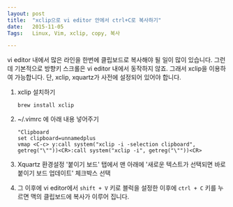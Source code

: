 ```yaml
---
layout: post
title:  "xclip으로 vi editor 안에서 ctrl+C로 복사하기"
date:   2015-11-05
Tags:   Linux, Vim, xclip, copy, 복사

---
```



vi editor 내에서 많은 라인을 한번에 클립보드로 복사해야 될 일이 많이 있습니다. 그런데 기본적으로 방향키 스크롤은 vi editor 내에서 동작하지 않죠. 그래서 xclip을 이용하여 가능합니다. 단, xclip, xquartz가 사전에 설정되어 있어야 합니다.

1. xclip 설치하기     

	```
	brew install xclip
	```

2. ~/.vimrc 에 아래 내용 넣어주기  

	```
	"Clipboard
	set clipboard=unnamedplus
	vmap <C-c> y:call system("xclip -i -selection clipboard", getreg("\""))<CR>:call system("xclip -i", getreg("\""))<CR>
	```

3. Xquartz 환경설정 '붙이기 보드' 탭에서 맨 아래에 '새로운 텍스트가 선택되면 바로 붙이기 보드 업데이트' 체크박스 선택

4. 그 이후에 vi editor에서 `shift + V` 키로 블럭을 설정한 이후에 `ctrl + C` 키를 누르면 맥의 클립보드에 복사가 이루어 집니다.
